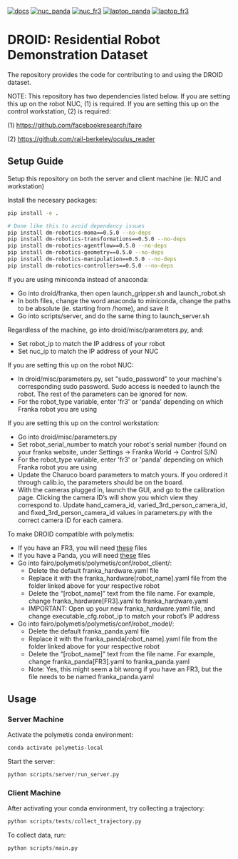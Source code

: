 [![docs](https://github.com/alexanderkhazatsky/DROID/actions/workflows/pages.yaml/badge.svg)](https://github.com/alexanderkhazatsky/DROID/blob/main/.github/workflows/pages.yaml)
[![nuc_panda](https://github.com/alexanderkhazatsky/DROID/actions/workflows/build_container_nuc_panda.yaml/badge.svg)](https://github.com/alexanderkhazatsky/DROID/blob/main/.github/workflows/build_container_nuc_panda.yaml)
[![nuc_fr3](https://github.com/alexanderkhazatsky/DROID/actions/workflows/build_container_nuc_fr3.yaml/badge.svg)](https://github.com/alexanderkhazatsky/DROID/blob/main/.github/workflows/build_container_nuc_fr3.yaml)
[![laptop_panda](https://github.com/alexanderkhazatsky/DROID/actions/workflows/build_container_laptop_panda.yaml/badge.svg)](https://github.com/alexanderkhazatsky/DROID/blob/main/.github/workflows/build_container_laptop_panda.yaml)
[![laptop_fr3](https://github.com/alexanderkhazatsky/DROID/actions/workflows/build_container_laptop_fr3.yaml/badge.svg)](https://github.com/alexanderkhazatsky/DROID/blob/main/.github/build_container_laptop_fr3/pages.yaml)

# DROID: Residential Robot Demonstration Dataset

The repository provides the code for contributing to and using the DROID dataset.

NOTE: This repository has two dependencies listed below. If you are setting this up on the robot NUC, (1) is required. If you are setting this up on the control workstation, (2) is required:

(1) https://github.com/facebookresearch/fairo

(2) https://github.com/rail-berkeley/oculus_reader

## Setup Guide
Setup this repository on both the server and client machine (ie: NUC and workstation)

Install the necesary packages:

```bash
pip install -e .

# Done like this to avoid dependency issues
pip install dm-robotics-moma==0.5.0 --no-deps
pip install dm-robotics-transformations==0.5.0 --no-deps
pip install dm-robotics-agentflow==0.5.0 --no-deps
pip install dm-robotics-geometry==0.5.0 --no-deps
pip install dm-robotics-manipulation==0.5.0 --no-deps
pip install dm-robotics-controllers==0.5.0 --no-deps
```

If you are using miniconda instead of anaconda:
- Go into droid/franka, then open launch_gripper.sh and launch_robot.sh
- In both files, change the word anaconda to miniconda, change the paths to be absolute (ie. starting from /home), and save it
- Go into scripts/server, and do the same thing to launch_server.sh

Regardless of the machine, go into droid/misc/parameters.py, and:
- Set robot_ip to match the IP address of your robot
- Set nuc_ip to match the IP address of your NUC

If you are setting this up on the robot NUC:
- In droid/misc/parameters.py, set "sudo_password" to your machine's corresponding sudo password. Sudo access is needed to launch the robot. The rest of the parameters can be ignored for now.
- For the robot_type variable, enter 'fr3' or 'panda' depending on which Franka robot you are using

If you are setting this up on the control workstation:
- Go into droid/misc/parameters.py
- Set robot_serial_number to match your robot's serial number (found on your franka website, under Settings -> Franka World -> Control S/N)
- For the robot_type variable, enter 'fr3' or 'panda' depending on which Franka robot you are using
- Update the Charuco board parameters to match yours. If you ordered it through calib.io, the parameters should be on the board.
- With the cameras plugged in, launch the GUI, and go to the calibration page. Clicking the camera ID’s will show you which view they correspond to. Update hand_camera_id, varied_3rd_person_camera_id, and fixed_3rd_person_camera_id values in parameters.py with the correct camera ID for each camera.

To make DROID compatible with polymetis:
- If you have an FR3, you will need [these](https://drive.google.com/drive/folders/178-MJTAVV0m5_RDs2ScUNcYameGDA0Eg?usp=sharing) files
- If you have a Panda, you will need [these](https://drive.google.com/drive/folders/1wXTQQbFKjd9ed3yKxB4td9GzA_XrR7Xk?usp=sharing) files
- Go into fairo/polymetis/polymetis/conf/robot_client/:
  - Delete the default franka_hardware.yaml file
  - Replace it with the franka_hardware[robot_name].yaml file from the folder linked above for your respective robot
  - Delete the “[robot_name]” text from the file name. For example, change franka_hardware[FR3].yaml to  franka_hardware.yaml
  - IMPORTANT: Open up your new franka_hardware.yaml file, and change executable_cfg.robot_ip to match your robot’s IP address
- Go into fairo/polymetis/polymetis/conf/robot_model/:
  - Delete the default franka_panda.yaml file
  - Replace it with the franka_panda[robot_name].yaml file from the folder linked above for your respective robot
  - Delete the “[robot_name]” text from the file name. For example, change franka_panda[FR3].yaml to  franka_panda.yaml
  - Note: Yes, this might seem a bit wrong if you have an FR3, but the file needs to be named franka_panda.yaml

## Usage

### Server Machine
Activate the polymetis conda environment:

```bash
conda activate polymetis-local
```

Start the server:

```python
python scripts/server/run_server.py
```

### Client Machine
After activating your conda environment, try collecting a trajectory:

```python
python scripts/tests/collect_trajectory.py
```

To collect data, run:
```python
python scripts/main.py
```

